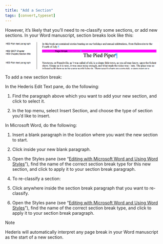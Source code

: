```yaml
---
title: "Add a Section"
tags: [convert,typeset]
---
```

 
<html><body><section data-type="chapter" class="hsecchapter" data-hederis-type="hsecchapter" id="add-a-section" data-pi-attrs="id: add-a-section; data-tags: convert,typeset;" role="doc-chapter" data-tags="convert,typeset" data-author-name=" " data-book-title=" " title="Add a Section"><p class="hblkp" data-hederis-type="hblkp" id="ptTmLC1aP">However, it&#8217;s likely that you&#8217;ll need to re-classify some sections, or add new sections. In your Word manuscript, section breaks look like this:</p><img data-hederis-type="hblkimg" class="hblkimg" id="p9QDdGUxD" src="/images/sectbr.png" data-img-src="/images/sectbr.png"/><p class="hblkp" data-hederis-type="hblkp" id="pSvRZppp8">To add a new section break:</p><p class="hblkp" data-hederis-type="hblkp" id="ppWo65X7k">In the Hederis Edit Text pane, do the following:</p><ol class="hwprnumlist" data-hederis-type="hwprnumlist" id="pEDEWFkVa"><li class="hblkoli" data-hederis-type="hblkoli" id="liHzMj3nI7"><p class="hblkoli" data-hederis-type="hblklip" id="paWgffflb">Find the paragraph above which you want to add your new section, and click to select it.</p></li><li class="hblkoli" data-hederis-type="hblkoli" id="liYhiAjQx3"><p class="hblkoli" data-hederis-type="hblklip" id="ptfsaBg6L">In the top menu, select Insert Section, and choose the type of section you&#8217;d like to insert.</p></li></ol><p class="hblkp" data-hederis-type="hblkp" id="pBuYamQTn">In Microsoft Word, do the following:</p><ol class="hwprnumlist" data-hederis-type="hwprnumlist" id="pgpTzPrYh"><li class="hblkoli" data-hederis-type="hblkoli" id="lipGx0DzD1"><p class="hblkoli" data-hederis-type="hblklip" id="p1l02K8c7">Insert a blank paragraph in the location where you want the new section to start.</p></li><li class="hblkoli" data-hederis-type="hblkoli" id="liDczPRGvM"><p class="hblkoli" data-hederis-type="hblklip" id="pE9ehoJmv">Click inside your new blank paragraph.</p></li><li class="hblkoli" data-hederis-type="hblkoli" id="liq8kF1JR7"><p class="hblkoli" data-hederis-type="hblklip" id="pBIBQ2bJX">Open the Styles pane (see &#8220;<a href="{% link _docs/fine-tune-styles.md %}" data-hederis-type="hspana" id="pAzq4ak86"><span class="Hyperlink" data-hederis-type="hspnspan" id="p9eKlCBPm">Editing with Microsoft Word and Using Word Styles</span></a>&#8221;), find the name of the correct section break type for this new section, and click to apply it to your section break paragraph.</p></li><li class="hblkoli" data-hederis-type="hblkoli" id="liJvctkpqb"><p class="hblkoli" data-hederis-type="hblklip" id="pqS30oZ5j">To re-classify a section:</p></li><li class="hblkoli" data-hederis-type="hblkoli" id="liYWOyHIV4"><p class="hblkoli" data-hederis-type="hblklip" id="pRg4q2P8t">Click anywhere inside the section break paragraph that you want to re-classify.</p></li><li class="hblkoli" data-hederis-type="hblkoli" id="liDsjxGFUs"><p class="hblkoli" data-hederis-type="hblklip" id="ptJopMYje">Open the Styles pane (see &#8220;<a href="{% link _docs/fine-tune-styles.md %}" data-hederis-type="hspana" id="pbB7mzax3"><span class="Hyperlink" data-hederis-type="hspnspan" id="phtokd7uq">Editing with Microsoft Word and Using Word Styles</span></a>&#8221;), find the name of the correct section break type, and click to apply it to your section break paragraph.</p></li></ol><aside class="hwprbox box" data-hederis-type="hwprbox" id="psue2REFt" data-type="sidebar"><p class="hblktype" data-hederis-type="hblktype" id="pQMIb2RqF">Note</p><p class="hblkp" data-hederis-type="hblkp" id="pN3RQYNBI">Hederis will automatically interpret any page break in your Word manuscript as the start of a new section.</p></aside></section></body></html>
